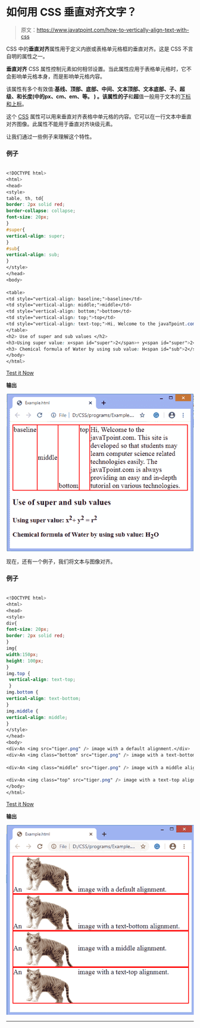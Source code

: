 # 如何用 CSS 垂直对齐文字？

> 原文：<https://www.javatpoint.com/how-to-vertically-align-text-with-css>

CSS 中的**垂直对齐**属性用于定义内嵌或表格单元格框的垂直对齐。这是 CSS 不言自明的属性之一。

**垂直对齐** CSS 属性控制元素如何相邻设置。当此属性应用于表格单元格时，它不会影响单元格本身，而是影响单元格内容。

该属性有多个有效值:**基线、顶部、底部、中间、文本顶部、文本底部、子、超级、**和**长度(**中的**px、cm、em、**等。 **)** 。该属性的**子**和**超**值一般用于文本的[下标和上标](https://www.javatpoint.com/css-superscript-and-subscript)。

这个 [CSS](https://www.javatpoint.com/css-tutorial) 属性可以用来垂直对齐表格中单元格的内容。它可以在一行文本中垂直对齐图像。此属性不能用于垂直对齐块级元素。

让我们通过一些例子来理解这个特性。

### 例子

```css

<!DOCTYPE html>  
<html>  
<head>  
<style>  
table, th, td{
border: 2px solid red;
border-collapse: collapse;
font-size: 20px;
}
#super{
vertical-align: super;
}
#sub{
vertical-align: sub;
}
</style>  
</head>  
<body>  

<table>
<td style="vertical-align: baseline;">baseline</td>
<td style="vertical-align: middle;">middle</td>
<td style="vertical-align: bottom;">bottom</td>
<td style="vertical-align: top;">top</td>
<td style="vertical-align: text-top;">Hi, Welcome to the javaTpoint.com. This site is developed so that students may learn computer science related technologies easily. The javaTpoint.com is always providing an easy and in-depth tutorial on various technologies. </td>
</table>
<h2> Use of super and sub values </h2>
<h3>Using super value: x<span id="super">2</span>+ y<span id="super">2</span> = r<span id="super">2</span></h3>
<h3> Chemical formula of Water by using sub value: H<span id="sub">2</span>O</h3>
</body>  
</html>   

```

[Test it Now](https://www.javatpoint.com/oprweb/test.jsp?filename=how-to-vertically-align-text-with-css1)

**输出**

![How to vertically align text with CSS](img/6a1632e93886a89320eb12453efd740e.png)

现在，还有一个例子，我们将文本与图像对齐。

### 例子

```css

<!DOCTYPE html>  
<html>  
<head>  
<style>
div{
font-size: 20px;
border: 2px solid red;
}
img{
width:150px;
height: 100px;
}
img.top {
 vertical-align: text-top; 
 }
img.bottom { 
vertical-align: text-bottom; 
}
img.middle { 
vertical-align: middle; 
}
</style>
</head>  
<body>  
<div>An <img src="tiger.png" /> image with a default alignment.</div>
<div>An <img class="bottom" src="tiger.png" /> image with a text-bottom alignment.</div>

<div>An <img class="middle" src="tiger.png" /> image with a middle alignment.</div>

<div>An <img class="top" src="tiger.png" /> image with a text-top alignment.</div>
</body>  
</html>

```

[Test it Now](https://www.javatpoint.com/oprweb/test.jsp?filename=how-to-vertically-align-text-with-css2)

**输出**

![How to vertically align text with CSS](img/22983c68901038df0561ee4dad055c43.png)

* * *